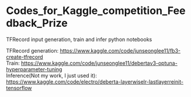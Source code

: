# Codes_for_Kaggle_competition_Feedback_Prize
TFRecord input generation, train and infer python notebooks  
  
TFRecord generation: https://www.kaggle.com/code/junseonglee11/fb3-create-tfrecord  
Train: https://www.kaggle.com/code/junseonglee11/debertav3-optuna-hyperparameter-tuning  
Inference(Not my work, I just used it): https://www.kaggle.com/code/electro/deberta-layerwiselr-lastlayerreinit-tensorflow  
